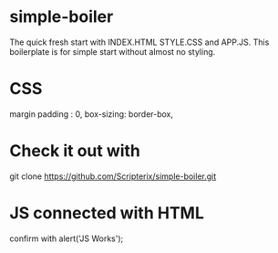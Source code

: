 # simple-boiler

The quick fresh start with INDEX.HTML STYLE.CSS and APP.JS. This boilerplate is for simple start without almost no styling.

# CSS

margin padding : 0, 
box-sizing: border-box,

# Check it out with 

git clone https://github.com/Scripterix/simple-boiler.git

# JS connected with HTML 

confirm with alert('JS Works');
